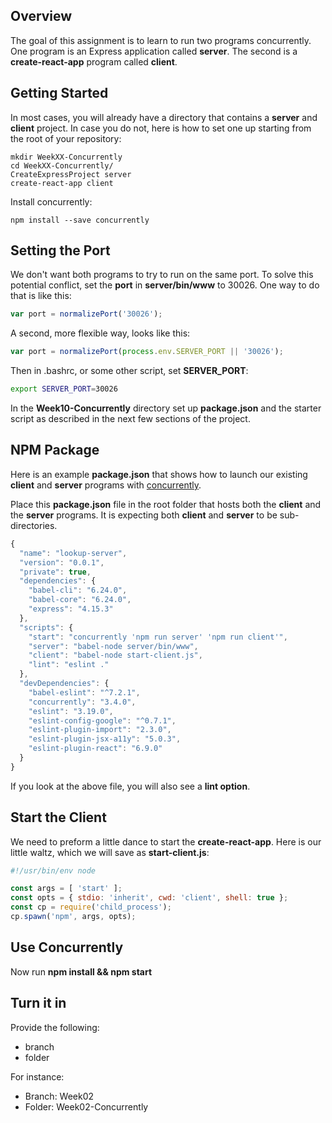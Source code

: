 ## Overview

The goal of this assignment is to learn to run two programs concurrently. One program is an Express application called **server**. The second is a **create-react-app** program called **client**.

## Getting Started

In most cases, you will already have a directory that contains a **server** and **client** project. In case you do not, here is how to set one up starting from the root of your repository:

    mkdir WeekXX-Concurrently
    cd WeekXX-Concurrently/
    CreateExpressProject server
    create-react-app client

Install concurrently:

    npm install --save concurrently

## Setting the Port

We don't want both programs to try to run on the same port. To solve this potential conflict, set the **port** in **server/bin/www** to 30026. One way to do that is like this:

```javascript
var port = normalizePort('30026');
```

A second, more flexible way, looks like this:

```javascript
var port = normalizePort(process.env.SERVER_PORT || '30026');    
```

Then in .bashrc, or some other script, set **SERVER_PORT**:

```bash
export SERVER_PORT=30026
```

In the **Week10-Concurrently** directory set up **package.json** and the starter script as described in the next few sections of the project.

##  NPM Package

Here is an example **package.json** that shows how to launch our existing **client** and **server** programs with [concurrently][cc].

Place this **package.json** file in the root folder that hosts both the **client** and the **server** programs. It is expecting both **client** and **server** to be sub-directories.

```javascript
{
  "name": "lookup-server",
  "version": "0.0.1",
  "private": true,
  "dependencies": {
    "babel-cli": "6.24.0",
    "babel-core": "6.24.0",
    "express": "4.15.3"
  },
  "scripts": {
    "start": "concurrently 'npm run server' 'npm run client'",
    "server": "babel-node server/bin/www",
    "client": "babel-node start-client.js",
    "lint": "eslint ."
  },
  "devDependencies": {
    "babel-eslint": "^7.2.1",
    "concurrently": "3.4.0",
    "eslint": "3.19.0",
    "eslint-config-google": "^0.7.1",
    "eslint-plugin-import": "2.3.0",
    "eslint-plugin-jsx-a11y": "5.0.3",
    "eslint-plugin-react": "6.9.0"
  }
}
```

If you look at the above file, you will also see a **lint option**.

## Start the Client

We need to preform a little dance to start the **create-react-app**. Here is our little waltz, which we will save as **start-client.js**:

```javascript
#!/usr/bin/env node

const args = [ 'start' ];
const opts = { stdio: 'inherit', cwd: 'client', shell: true };
const cp = require('child_process');
cp.spawn('npm', args, opts);
```

## Use Concurrently

Now run **npm install && npm start**

## Turn it in

Provide the following:

- branch
- folder

For instance:

- Branch: Week02
- Folder: Week02-Concurrently

[cc]: https://www.npmjs.com/package/concurrently
